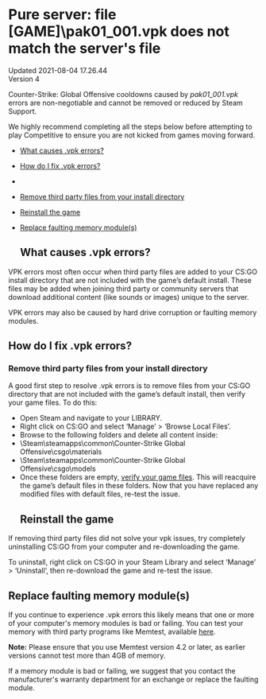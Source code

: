 # Pure server: file [GAME]\pak01_001.vpk does not match the server's file
Updated 2021-08-04 17.26.44  
Version 4  

Counter-Strike: Global Offensive cooldowns caused by *pak01_001.vpk* errors are non-negotiable and cannot be removed or reduced by Steam Support.  
  
We highly recommend completing all the steps below before attempting to play Competitive to ensure you are not kicked from games moving forward.  
* [What causes .vpk errors?](#vpkcause)
* [How do I fix .vpk errors?](#vpkfix)
* 
* [Remove third party files from your install directory](#3pfiles)
* [Reinstall the game](#reinstall)
* [Replace faulting memory module(s)](#memory)
  
  ## What causes .vpk errors?
VPK errors most often occur when third party files are added to your CS:GO install directory that are not included with the game’s default install. These files may be added when joining third party or community servers that download additional content (like sounds or images) unique to the server.  
  
VPK errors may also be caused by hard drive corruption or faulting memory modules.    
  ## How do I fix .vpk errors?
  ### Remove third party files from your install directory
A good first step to resolve .vpk errors is to remove files from your CS:GO directory that are not included with the game’s default install, then verify your game files. To do this:  
* Open Steam and navigate to your LIBRARY.
* Right click on CS:GO and select ‘Manage’ > ‘Browse Local Files’.
* Browse to the following folders and delete all content inside: 
* \Steam\steamapps\common\Counter-Strike Global Offensive\csgo\materials
* \Steam\steamapps\common\Counter-Strike Global Offensive\csgo\models
* Once these folders are empty, [verify your game files](https://help.steampowered.com/en/faqs/view/0C48-FCBD-DA71-93EB). This will reacquire the game’s default files in these folders.
Now that you have replaced any modified files with default files, re-test the issue.    
  ## Reinstall the game
If removing third party files did not solve your vpk issues, try completely uninstalling CS:GO from your computer and re-downloading the game.  
  
To uninstall, right click on CS:GO in your Steam Library and select ‘Manage’ > ‘Uninstall’, then re-download the game and re-test the issue.    
  ## Replace faulting memory module(s)
If you continue to experience .vpk errors this likely means that one or more of your computer's memory modules is bad or failing. You can test your memory with third party programs like Memtest, available [here](https://www.memtest86.com/).  
  
**Note:** Please ensure that you use Memtest version 4.2 or later, as earlier versions cannot test more than 4GB of memory.  
  
If a memory module is bad or failing, we suggest that you contact the manufacturer's warranty department for an exchange or replace the faulting module.
